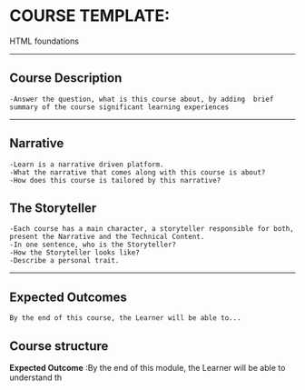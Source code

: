 # COURSE TEMPLATE:
HTML foundations

---

## Course Description
```
-Answer the question, what is this course about, by adding  brief summary of the course significant learning experiences
```

---
## Narrative
```
-Learn is a narrative driven platform. 
-What the narrative that comes along with this course is about?
-How does this course is tailored by this narrative?
```
## The Storyteller
```
-Each course has a main character, a storyteller responsible for both, present the Narrative and the Technical Content. 
-In one sentence, who is the Storyteller?
-How the Storyteller looks like?
-Describe a personal trait.
```

---
## Expected Outcomes
```
By the end of this course, the Learner will be able to...
```

## Course structure
__Expected Outcome__ :By the end of this module, the Learner will be able to understand th